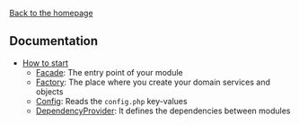 [Back to the homepage](../README.md)

## Documentation

- [How to start](001_basic_concepts.md)
  - [Facade](002_facade.md): The entry point of your module
  - [Factory](003_factory.md): The place where you create your domain services and objects
  - [Config](004_config.md): Reads the `config.php` key-values
  - [DependencyProvider](005_dependency_provider.md): It defines the dependencies between modules
